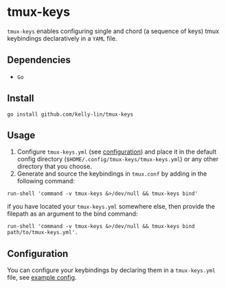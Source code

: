 # tmux-keys

`tmux-keys` enables configuring single and chord (a sequence of keys)
tmux keybindings declaratively in a `YAML` file.

## Dependencies

- `Go`

## Install

`go install github.com/kelly-lin/tmux-keys`

## Usage

1. Configure `tmux-keys.yml` (see [configuration](#configuration)) and place it
in the default config directory (`$HOME/.config/tmux-keys/tmux-keys.yml`)
or any other directory that you choose.
2. Generate and source the keybindings in `tmux.conf` by adding in the following
command:

```shell
run-shell 'command -v tmux-keys &>/dev/null && tmux-keys bind'
```

if you have located your `tmux-keys.yml` somewhere else, then provide the filepath
as an argument to the bind command:

```shell
run-shell 'command -v tmux-keys &>/dev/null && tmux-keys bind path/to/tmux-keys.yml'.
```

## Configuration

You can configure your keybindings by declaring them in a `tmux-keys.yml` file,
see [example config](./docs/tmux-keys.yml).
